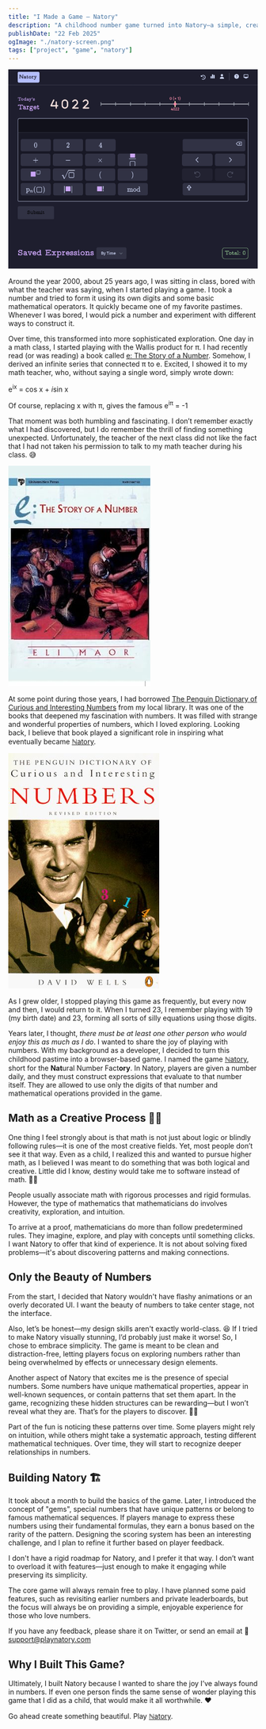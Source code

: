 ```yaml
---
title: "I Made a Game – Natory"
description: "A childhood number game turned into Natory—a simple, creative math game about discovering patterns. 🎲✨"
publishDate: "22 Feb 2025"
ogImage: "./natory-screen.png"
tags: ["project", "game", "natory"]
---
```


[![Natory Screenshot](./natory-screen.png)](https://playnatory.com)

Around the year 2000, about 25 years ago, I was sitting in class, bored with what the teacher was saying, when I started playing a game. I took a number and tried to form it using its own digits and some basic mathematical operators. It quickly became one of my favorite pastimes. Whenever I was bored, I would pick a number and experiment with different ways to construct it.

Over time, this transformed into more sophisticated exploration. One day in a math class, I started playing with the Wallis product for π. I had recently read (or was reading) a book called [e: The Story of a Number](https://www.amazon.com/Story-Number-Eli-Maor/dp/8173712123). Somehow, I derived an infinite series that connected π to e. Excited, I showed it to my math teacher, who, without saying a single word, simply wrote down:

e<sup>ix</sup> = cos x + *i*sin x

Of course, replacing x with π, gives the famous e<sup>iπ</sup> = -1

That moment was both humbling and fascinating. I don’t remember exactly what I had discovered, but I do remember the thrill of finding something unexpected. Unfortunately, the teacher of the next class did not like the fact that I had not taken his permission to talk to my math teacher during his class. 😅

![e: The Story of a Number Book Cover](./e-the-story-of-number-cover.jpg)

At some point during those years, I had borrowed [The Penguin Dictionary of Curious and Interesting Numbers](https://en.wikipedia.org/wiki/The_Penguin_Dictionary_of_Curious_and_Interesting_Numbers) from my local library. It was one of the books that deepened my fascination with numbers. It was filled with strange and wonderful properties of numbers, which I loved exploring. Looking back, I believe that book played a significant role in inspiring what eventually became [ℕatory](https://playnatory.com).

![Book Cover of "The Penguin Dictionary of Curious and Interesting Numbers"](./dictionary-of-numbers-cover.jpg)

As I grew older, I stopped playing this game as frequently, but every now and then, I would return to it. When I turned 23, I remember playing with 19 (my birth date) and 23, forming all sorts of silly equations using those digits.

Years later, I thought, _there must be at least one other person who would enjoy this as much as I do_. I wanted to share the joy of playing with numbers. With my background as a developer, I decided to turn this childhood pastime into a browser-based game. I named the game [ℕatory](https://playnatory.com), short for the **Nat**ural Number Fact**ory**. In Natory, players are given a number daily, and they must construct expressions that evaluate to that number itself. They are allowed to use only the digits of that number and mathematical operations provided in the game.

## Math as a Creative Process 🎨➕

One thing I feel strongly about is that math is not just about logic or blindly following rules—it is one of the most creative fields. Yet, most people don’t see it that way. Even as a child, I realized this and wanted to pursue higher math, as I believed I was meant to do something that was both logical and creative. Little did I know, destiny would take me to software instead of math. 🤷‍♂️

People usually associate math with rigorous processes and rigid formulas. However, the type of mathematics that mathematicians do involves creativity, exploration, and intuition.

To arrive at a proof, mathematicians do more than follow predetermined rules. They imagine, explore, and play with concepts until something clicks. I want Natory to offer that kind of experience. It is not about solving fixed problems—it's about discovering patterns and making connections.

## Only the Beauty of Numbers

From the start, I decided that Natory wouldn't have flashy animations or an overly decorated UI. I want the beauty of numbers to take center stage, not the interface.

Also, let’s be honest—my design skills aren't exactly world-class. 😆 If I tried to make Natory visually stunning, I’d probably just make it worse! So, I chose to embrace simplicity. The game is meant to be clean and distraction-free, letting players focus on exploring numbers rather than being overwhelmed by effects or unnecessary design elements.

Another aspect of Natory that excites me is the presence of special numbers. Some numbers have unique mathematical properties, appear in well-known sequences, or contain patterns that set them apart. In the game, recognizing these hidden structures can be rewarding—but I won’t reveal what they are. That’s for the players to discover. 🕵️‍♂️

Part of the fun is noticing these patterns over time. Some players might rely on intuition, while others might take a systematic approach, testing different mathematical techniques. Over time, they will start to recognize deeper relationships in numbers.

## Building Natory 🏗️

It took about a month to build the basics of the game. Later, I introduced the concept of "gems", special numbers that have unique patterns or belong to famous mathematical sequences. If players manage to express these numbers using their fundamental formulas, they earn a bonus based on the rarity of the pattern. Designing the scoring system has been an interesting challenge, and I plan to refine it further based on player feedback.

I don't have a rigid roadmap for Natory, and I prefer it that way. I don’t want to overload it with features—just enough to make it engaging while preserving its simplicity.

The core game will always remain free to play. I have planned some paid features, such as revisiting earlier numbers and private leaderboards, but the focus will always be on providing a simple, enjoyable experience for those who love numbers.

If you have any feedback, please share it on Twitter, or send an email at 📩 [support@playnatory.com](mailto:support@playnatory.com)

## Why I Built This Game?

Ultimately, I built Natory because I wanted to share the joy I’ve always found in numbers. If even one person finds the same sense of wonder playing this game that I did as a child, that would make it all worthwhile. ❤️

Go ahead create something beautiful. Play [ℕatory](https://playnatory.com).
